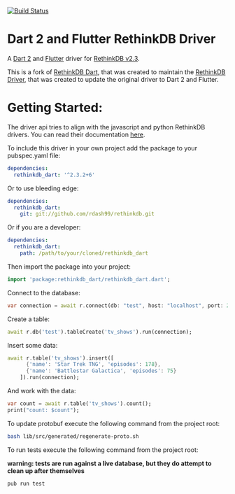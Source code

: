 [![Build Status](https://travis-ci.org/marceloneppel/rethinkdb.svg?branch=master)](https://travis-ci.org/marceloneppel/rethinkdb)

Dart 2 and Flutter RethinkDB Driver
=========

A [Dart 2](http://www.dartlang.org) and [Flutter](https://flutter.io) driver for [RethinkDB v2.3](http://www.rethinkdb.com).

This is a fork of [RethinkDB Dart](https://pub.dartlang.org/packages/rethinkdb_dart), that was created to maintain the [RethinkDB Driver](https://pub.dartlang.org/packages/rethinkdb_driver), that was created to update the original driver to Dart 2 and Flutter.


Getting Started:
========

The driver api tries to align with the javascript and python RethinkDB drivers. You can read their documentation [here](http://www.rethinkdb.com/api/).

To include this driver in your own project add the package to your pubspec.yaml file:
```yaml
dependencies:
  rethinkdb_dart: '^2.3.2+6'
```

Or to use bleeding edge:
```yaml
dependencies:
  rethinkdb_dart:
    git: git://github.com/rdash99/rethinkdb.git
```

Or if you are a developer:
  ```yaml
  dependencies:
    rethinkdb_dart:
      path: /path/to/your/cloned/rethinkdb_dart
  ```

Then import the package into your project:
```dart
import 'package:rethinkdb_dart/rethinkdb_dart.dart';
```
Connect to the database:
```dart
var connection = await r.connect(db: "test", host: "localhost", port: 28015);
```
Create a table:
```dart
await r.db('test').tableCreate('tv_shows').run(connection);
```
Insert some data:
```dart
await r.table('tv_shows').insert([
      {'name': 'Star Trek TNG', 'episodes': 178},
      {'name': 'Battlestar Galactica', 'episodes': 75}
    ]).run(connection);
```
And work with the data:
```dart
var count = await r.table('tv_shows').count();
print("count: $count");
```

To update protobuf execute the following command from the project root:

```sh
bash lib/src/generated/regenerate-proto.sh
```

To run tests execute the following command from the project root:

**warning: tests are run against a live database, but they do attempt to
clean up after themselves**
```sh
pub run test  
```
